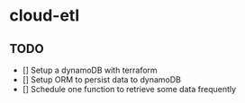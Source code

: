# cloud-etl


## TODO

- [] Setup a dynamoDB with terraform
- [] Setup ORM to persist data to dynamoDB
- [] Schedule one function to retrieve some data frequently 